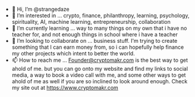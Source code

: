 - 👋 Hi, I’m @strangedaze
- 👀 I’m interested in ... crypto, finance, philanthropy, learning, psychology, spirituality, AI, machine learning, entrepreneurship, collaboration
- 🌱 I’m currently learning ... way to many things on my own that i have no teacher for, and not enough things in school where i have a teacher 
- 💞️ I’m looking to collaborate on ... business stuff. I'm trying to create something that I can earn money from, so i can hopefully help finance my other projects which intent to better the world. 
- 📫 How to reach me ... Founder@cryptomakr.com is the best way to get ahold of me. but you can go onto my website and find my links to social media, a way to book a video call with me, and some other ways to get ahold of me as well if you are so inclined to look around enough. Check my site out at https://www.cryptomakr.com

<!---
strangedaze/strangedaze is a ✨ special ✨ repository because its `README.md` (this file) appears on your GitHub profile.
You can click the Preview link to take a look at your changes.
--->
